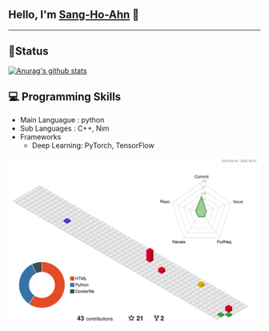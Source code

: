 ## Hello, I'm [Sang-Ho-Ahn](https://ahnho.github.io) 👋

---



## 🌟Status

[![Anurag's github stats](https://github-readme-stats.vercel.app/api?username=Ahnho)](https://github.com/anuraghazra/github-readme-stats)

## 💻 Programming Skills

* Main Languague : python
* Sub Languages : C++, Nim
* Frameworks
   * Deep Learning: PyTorch, TensorFlow

![](./profile-3d-contrib/profile-gitblock.svg)

<!--
**Ahnho/Ahnho** is a ✨ _special_ ✨ repository because its `README.md` (this file) appears on your GitHub profile.

Here are some ideas to get you started:

- 🔭 I’m currently working on ...
- 🌱 I’m currently learning ...
- 👯 I’m looking to collaborate on ...
- 🤔 I’m looking for help with ...
- 💬 Ask me about ...
- 📫 How to reach me: ...
- 😄 Pronouns: ...
- ⚡ Fun fact: ...
-->
